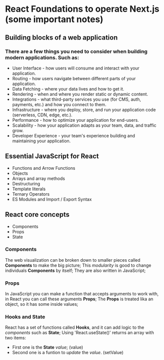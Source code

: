 # React Foundations to operate Next.js (some important notes)

## Building blocks of a web application

### There are a few things you need to consider when building modern applications. Such as:

- User Interface - how users will consume and interact with your application.
- Routing - how users navigate between different parts of your application.
- Data Fetching - where your data lives and how to get it.
- Rendering - when and where you render static or dynamic content.
- Integrations - what third-party services you use (for CMS, auth, payments, etc.) and how you connect to them.
- Infrastructure - where you deploy, store, and run your application code (serverless, CDN, edge, etc.).
- Performance - how to optimize your application for end-users.
- Scalability - how your application adapts as your team, data, and traffic grow.
- Developer Experience - your team's experience building and maintaining your application.

## Essential JavaScript for React

- Functions and Arrow Functions
- Objects
- Arrays and array methods
- Destructuring
- Template literals
- Ternary Operators
- ES Modules and Import / Export Syntax

## React core concepts

- Components
- Props
- State

### Components
The web visualization can be broken down to smaller pieces called **Components** to make the big picture;
This *modularity* is good to change individuals **Components** by itself;
They are also written in JavaScript;

### Props 
In JavaScript you can make a function that accepts arguments to work with, in React you can call these arguments **Props**;
The **Props** is treated lika an object, so it has some inside values;

### Hooks and State
React has a set of functions called **Hooks**, and it can add logic to the *components* such as **State**;
Using 'React.useState()' returns an array with two items:
- First one is the **State** *value*; (value)
- Second one is a funtion to *update* the *value*. (setValue)
